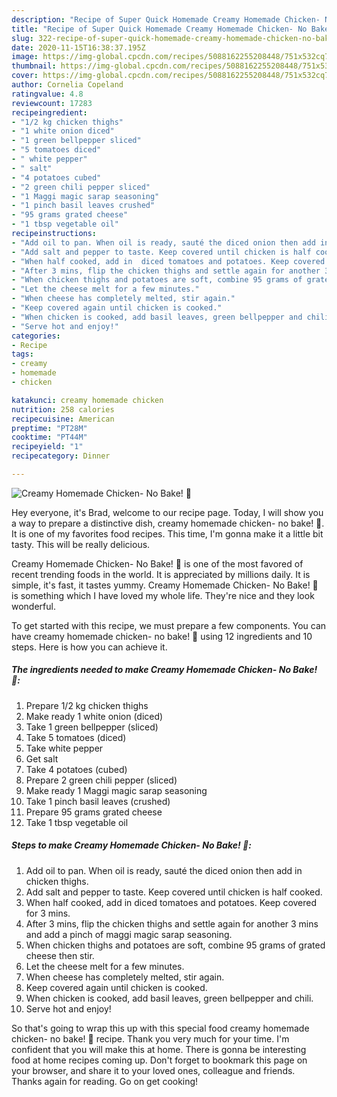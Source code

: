 ```yaml
---
description: "Recipe of Super Quick Homemade Creamy Homemade Chicken- No Bake! 🍗"
title: "Recipe of Super Quick Homemade Creamy Homemade Chicken- No Bake! 🍗"
slug: 322-recipe-of-super-quick-homemade-creamy-homemade-chicken-no-bake
date: 2020-11-15T16:38:37.195Z
image: https://img-global.cpcdn.com/recipes/5088162255208448/751x532cq70/creamy-homemade-chicken-no-bake-🍗-recipe-main-photo.jpg
thumbnail: https://img-global.cpcdn.com/recipes/5088162255208448/751x532cq70/creamy-homemade-chicken-no-bake-🍗-recipe-main-photo.jpg
cover: https://img-global.cpcdn.com/recipes/5088162255208448/751x532cq70/creamy-homemade-chicken-no-bake-🍗-recipe-main-photo.jpg
author: Cornelia Copeland
ratingvalue: 4.8
reviewcount: 17283
recipeingredient:
- "1/2 kg chicken thighs"
- "1 white onion diced"
- "1 green bellpepper sliced"
- "5 tomatoes diced"
- " white pepper"
- " salt"
- "4 potatoes cubed"
- "2 green chili pepper sliced"
- "1 Maggi magic sarap seasoning"
- "1 pinch basil leaves crushed"
- "95 grams grated cheese"
- "1 tbsp vegetable oil"
recipeinstructions:
- "Add oil to pan. When oil is ready, sauté the diced onion then add in chicken thighs."
- "Add salt and pepper to taste. Keep covered until chicken is half cooked."
- "When half cooked, add in  diced tomatoes and potatoes. Keep covered for 3 mins."
- "After 3 mins, flip the chicken thighs and settle again for another 3 mins and add a pinch of maggi magic sarap seasoning."
- "When chicken thighs and potatoes are soft, combine 95 grams of grated cheese then stir."
- "Let the cheese melt for a few minutes."
- "When cheese has completely melted, stir again."
- "Keep covered again until chicken is cooked."
- "When chicken is cooked, add basil leaves, green bellpepper and chili."
- "Serve hot and enjoy!"
categories:
- Recipe
tags:
- creamy
- homemade
- chicken

katakunci: creamy homemade chicken 
nutrition: 258 calories
recipecuisine: American
preptime: "PT28M"
cooktime: "PT44M"
recipeyield: "1"
recipecategory: Dinner

---
```



![Creamy Homemade Chicken- No Bake! 🍗](https://img-global.cpcdn.com/recipes/5088162255208448/751x532cq70/creamy-homemade-chicken-no-bake-🍗-recipe-main-photo.jpg)

Hey everyone, it's Brad, welcome to our recipe page. Today, I will show you a way to prepare a distinctive dish, creamy homemade chicken- no bake! 🍗. It is one of my favorites food recipes. This time, I'm gonna make it a little bit tasty. This will be really delicious.

Creamy Homemade Chicken- No Bake! 🍗 is one of the most favored of recent trending foods in the world. It is appreciated by millions daily. It is simple, it's fast, it tastes yummy. Creamy Homemade Chicken- No Bake! 🍗 is something which I have loved my whole life. They're nice and they look wonderful.




To get started with this recipe, we must prepare a few components. You can have creamy homemade chicken- no bake! 🍗 using 12 ingredients and 10 steps. Here is how you can achieve it.

<!--inarticleads1-->

##### The ingredients needed to make Creamy Homemade Chicken- No Bake! 🍗:

1. Prepare 1/2 kg chicken thighs
1. Make ready 1 white onion (diced)
1. Take 1 green bellpepper (sliced)
1. Take 5 tomatoes (diced)
1. Take  white pepper
1. Get  salt
1. Take 4 potatoes (cubed)
1. Prepare 2 green chili pepper (sliced)
1. Make ready 1 Maggi magic sarap seasoning
1. Take 1 pinch basil leaves (crushed)
1. Prepare 95 grams grated cheese
1. Take 1 tbsp vegetable oil




<!--inarticleads2-->

##### Steps to make Creamy Homemade Chicken- No Bake! 🍗:

1. Add oil to pan. When oil is ready, sauté the diced onion then add in chicken thighs.
1. Add salt and pepper to taste. Keep covered until chicken is half cooked.
1. When half cooked, add in  diced tomatoes and potatoes. Keep covered for 3 mins.
1. After 3 mins, flip the chicken thighs and settle again for another 3 mins and add a pinch of maggi magic sarap seasoning.
1. When chicken thighs and potatoes are soft, combine 95 grams of grated cheese then stir.
1. Let the cheese melt for a few minutes.
1. When cheese has completely melted, stir again.
1. Keep covered again until chicken is cooked.
1. When chicken is cooked, add basil leaves, green bellpepper and chili.
1. Serve hot and enjoy!




So that's going to wrap this up with this special food creamy homemade chicken- no bake! 🍗 recipe. Thank you very much for your time. I'm confident that you will make this at home. There is gonna be interesting food at home recipes coming up. Don't forget to bookmark this page on your browser, and share it to your loved ones, colleague and friends. Thanks again for reading. Go on get cooking!

